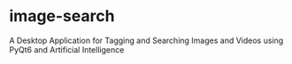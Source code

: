 # image-search
A Desktop Application for Tagging and Searching Images and Videos using PyQt6 and Artificial Intelligence
